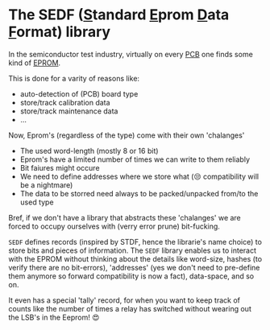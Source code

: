 # The SEDF (<ins>S</ins>tandard <ins>E</ins>prom <ins>D</ins>ata <ins>F</ins>ormat)  library

In the semiconductor test industry, virtually on every [PCB](https://en.wikipedia.org/wiki/Printed_circuit_board) one finds some kind of [EPROM](https://en.wikipedia.org/wiki/EPROM).

This is done for a varity of reasons like:
  - auto-detection of (PCB) board type
  - store/track calibration data
  - store/track maintenance data
  - ...

Now, Eprom's (regardless of the type) come with their own 'chalanges'
  - The used word-length (mostly 8 or 16 bit)
  - Eprom's have a limited number of times we can write to them reliably
  - Bit faiures might occure
  - We need to define addresses where we store what (😒 compatibility will be a nightmare)
  - The data to be storred need always to be packed/unpacked from/to the used type

Bref, if we don't have a library that abstracts these 'chalanges' we are forced to occupy ourselves with (verry error prune) bit-fucking.

`SEDF` defines records (inspired by STDF, hence the librarie's name choice) to store bits and pieces of information. The `SEDF` library enables us to interact with the EPROM without thinking about the details like word-size, hashes (to verify there are no bit-errors), 'addresses' (yes we don't need to pre-define them anymore so forward compatibility is now a fact), data-space, and so on.

It even has a special 'tally' record, for when you want to keep track of counts like the number of times a relay has switched without wearing out the LSB's in the Eeprom! 😍
